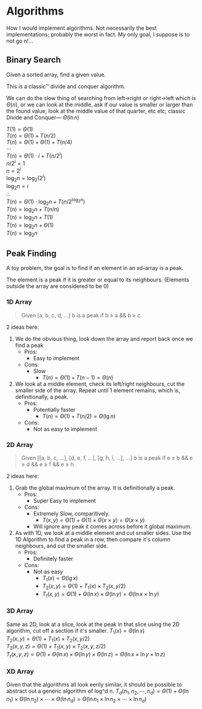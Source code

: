 # Algorithms
How I would implement algorithms. Not necessarily the best implementations; probably the worst in fact. My only goal, I suppose is to not go n!...

## Binary Search
Given a sorted array, find a given value.

This is a classic™ divide and conquer algorithm.

We can do the slow thing of searching from left→right or right→left which is $\Theta(n)$, or we can look at the middle, ask if our value is smaller or larger than the found value, look at the middle value of that quarter, etc etc; classic Divide and Conquer— $\Theta(\ln n)$

$T(1)=\Theta(1)$<br>
$T(n)=\Theta(1) + T(n/2)$<br>
$T(n)=\Theta(1) + \Theta(1) + T(n/4)$<br>
$\cdots$<br>
$T(n)=\Theta(1)\cdot i + T(n/{2^i})$<br>
$n/2^i=1$<br>
$n=2^i$<br>
$\log_2n=\log_2(2^i)$<br>
$\log_2n=i$<br>
$\therefore$<br>
$T(n)=\Theta(1)\cdot \log_2n + T(n/{2^{\log_2n}})$<br>
$T(n)=\log_2n + T(n/n)$<br>
$T(n)=\log_2n + T(1)$<br>
$T(n)=\log_2n + \Theta(1)$<br>
$T(n)=\log_2n$

## Peak Finding
A toy problem, the goal is to find if an element in an xd-array is a peak.

The element is a peak if it is greater or equal to its neighbours. (Elements outside the array are considered to be 0)

### 1D Array

> Given [a, b, c, d, ...] b is a peak if b ≥ a && b ≥ c

2 ideas here:
1. We do the obvious thing, look down the array and report back once we find a peak
    - Pros:
        - Easy to implement
    - Cons:
        - Slow
            - $T(n)=\Theta(1) + T(n-1) = \Theta(n)$
2. We look at a middle element, check its left/right neighbours, cut the smaller side of the array. Repeat until 1 element remains, which is, definitionally, a peak.
    - Pros:
        - Potentially faster
            - $T(n)=\Theta(1) + T(n/2) = \Theta(\lg n)$
    - Cons:
        - Not as easy to implement

### 2D Array

> Given [[a, b, c, ...], [d, e, f, ...], [g, h, i, ...], ...] b is a peak if e ≥ b && e ≥ d && e ≥ f && e ≥ h

2 ideas here:
1. Grab the global maximum of the array. It is definitionally a peak.
    - Pros:
        - Super Easy to implement
    - Cons:
        - Extremely Slow, comparitively.
            - $T(x,y)=\Theta(1)+\Theta(1)\times\Theta(x\times y)=\Theta(x\times y)$
        - Will ignore any peak it comes across before it global maximum.
2. As with 1D, we look at a middle element and cut smaller sides. Use the 1D Algorithm to find a peak in a row, then compare it's column neighbours, and cut the smaller side.
    - Pros:
        - Definitely faster
    - Cons:
        - Not as easy
            - $T_1(x)=\Theta(\lg x)$
            - $T_2(x,y)=\Theta(1)+T_1(x)\times T_2(x,y/2)$
            - $T_t(x,y)=\Theta(1)+\Theta(\ln x)\times\Theta(\ln y)=\Theta(\ln x\times \ln y)$


### 3D Array
Same as 2D, look at a slice, look at the peak in that slice using the 2D algorithm, cut off a section if it's smaller.
$T_1(x)=\Theta(\ln x)$<br>
$T_2(x,y)=\Theta(1)+T_1(x)\times T_2(x,y/2)$<br>
$T_3(x,y,z)=\Theta(1)+T_1(x,y)\times T_2(x,y,z/2)$<br>
$T_t(x,y,z)=\Theta(1)+\Theta(\ln x)\times\Theta(\ln y)\times\Theta(\ln z)=\Theta(\ln x\times\ln y\times\ln z)$


### XD Array
Given that the algorithms all look eerily similar, it should be possible to abstract out a generic algorithm of log^d n.
$T_d(n_1,n_2,\cdots,n_d)=\Theta(1)+\Theta(\ln n_1)\times\Theta(\ln n_2)\times\cdots\times\Theta(\ln n_d)=\Theta(\ln n_1\times\ln n_2\times\cdots\times\ln n_d)$

